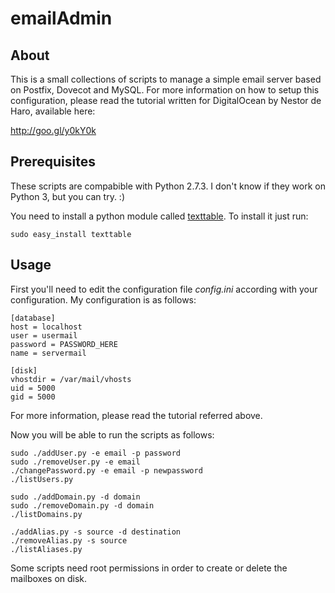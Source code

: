 emailAdmin
==============

About
--------------

This is a small collections of scripts to manage a simple email
server based on Postfix, Dovecot and MySQL. For more information
on how to setup this configuration, please read the tutorial
written for DigitalOcean by Nestor de Haro, available here:

http://goo.gl/y0kY0k

Prerequisites
--------------

These scripts are compabible with Python 2.7.3. I don't know if they
work on Python 3, but you can try. :)

You need to install a python module called
[texttable](https://pypi.python.org/pypi/texttable). To install it
just run:

```
sudo easy_install texttable
```

Usage
--------------

First you'll need to edit the configuration file *config.ini* according
with your configuration. My configuration is as follows:

```
[database]
host = localhost
user = usermail
password = PASSWORD_HERE
name = servermail

[disk]
vhostdir = /var/mail/vhosts
uid = 5000
gid = 5000

```

For more information, please read the tutorial referred above.

Now you will be able to run the scripts as follows:

```
sudo ./addUser.py -e email -p password
sudo ./removeUser.py -e email
./changePassword.py -e email -p newpassword
./listUsers.py

sudo ./addDomain.py -d domain
sudo ./removeDomain.py -d domain
./listDomains.py

./addAlias.py -s source -d destination
./removeAlias.py -s source
./listAliases.py
```

Some scripts need root permissions in order to create or delete the mailboxes
on disk.
